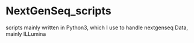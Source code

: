# NextGenSeq_scripts
scripts mainly written in Python3, which I use to handle nextgenseq Data, mainly ILLumina 
